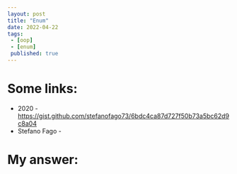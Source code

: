 ```yaml
---
layout: post
title: "Enum"
date: 2022-04-22
tags:
 - [oop]
 - [enum]
 published: true
---
```


# Some links:

- 2020 - https://gist.github.com/stefanofago73/6bdc4ca87d727f50b73a5bc62d9c8a04
- Stefano Fago - 


# My answer:

